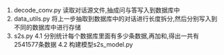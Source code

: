 1. decode_conv.py 读取对话源文件,抽成问与答写入到数据库中
2. data_utils.py 将上一步抽取到数据库中的对话进行长度拆分,然后分别写入到不同的数据库中进行存储
4. s2s.py
4.1 分别统计每个数据库里面有多少条数据,再加和,得出一共有2541577条数据
4.2 构建模型s2s_model.py
